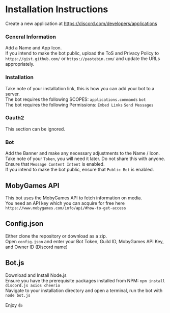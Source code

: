 # Installation Instructions
Create a new application at https://discord.com/developers/applications  

### General Information
Add a Name and App Icon.  
If you intend to make the bot public, upload the ToS and Privacy Policy to `https://gist.github.com/` or `https://pastebin.com/` and update the URLs appropriately.

### Installation
Take note of your installation link, this is how you can add your bot to a server.  
The bot requires the following SCOPES: `applications.commands` `bot`  
The bot requires the following Permissions: `Embed Links` `Send Messages`

### Oauth2
This section can be ignored.

### Bot
Add the Banner and make any necessary adjustments to the Name / Icon.  
Take note of your `Token`, you will need it later. Do not share this with anyone.  
Ensure that `Message Content Intent` is enabled.  
If you intend to make the bot public, ensure that `Public Bot` is enabled.

## MobyGames API
This bot uses the MobyGames API to fetch information on media.  
You need an API key which you can acquire for free here `https://www.mobygames.com/info/api/#how-to-get-access`

## Config.json
Either clone the repository or download as a zip.  
Open `config.json` and enter your Bot Token, Guild ID, MobyGames API Key, and Owner ID (Discord name)

## Bot.js
Download and Install Node.js  
Ensure you have the prerequisite packages installed from NPM: `npm install discord.js axios cheerio`  
Navigate to your installation directory and open a terminal, run the bot with `node bot.js`  

Enjoy 👍
